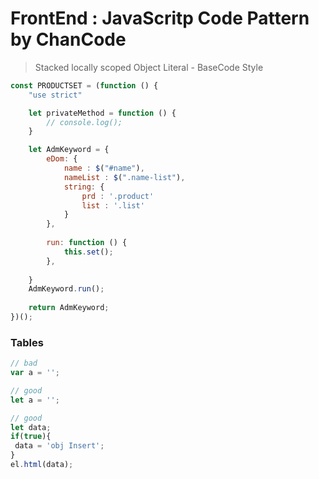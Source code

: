 # FrontEnd : JavaScritp Code Pattern by ChanCode


> Stacked locally scoped Object Literal -  BaseCode Style
```javascript
const PRODUCTSET = (function () {
    "use strict"

    let privateMethod = function () {
        // console.log();
    }

    let AdmKeyword = {
        eDom: {
            name : $("#name"),
            nameList : $(".name-list"),
            string: {
                prd : '.product'
                list : '.list'
            }
        },
        
        run: function () { 
            this.set();
        },     
                
    }
    AdmKeyword.run();
    
    return AdmKeyword;
})();
```


### Tables
```javascript
// bad
var a = '';

// good
let a = '';

// good
let data;
if(true){
 data = 'obj Insert';
}
el.html(data);
```




